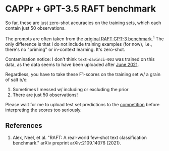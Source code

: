 # CAPPr + GPT-3.5 RAFT benchmark

So far, these are just zero-shot accuracies on the training sets, which each contain
just 50 observations.

The prompts are often taken from the [original RAFT GPT-3
benchmark](https://github.com/oughtinc/raft-baselines/tree/master/example_prompts).<sup>1</sup>
The only difference is that I do not include training examples (for now), i.e., there's
no "priming" or in-context learning. It's zero-shot.

Contamination notice: I don't think `text-davinci-003` was trained on this data, as the
data seems to have been uploaded after [June
2021](https://platform.openai.com/docs/models/gpt-3-5).

Regardless, you have to take these F1-scores on the training set w/ a grain of salt b/c:
  1. Sometimes I messed w/ including or excluding the prior
  2. There are just 50 observations!

Please wait for me to upload test set predictions to the
[competition](https://huggingface.co/spaces/ought/raft-leaderboard) before interpreting
the scores too seriously.

## References

1. Alex, Neel, et al. "RAFT: A real-world few-shot text classification benchmark." arXiv
   preprint arXiv:2109.14076 (2021).
